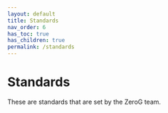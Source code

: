 ```yaml
---
layout: default
title: Standards
nav_order: 6
has_toc: true
has_children: true
permalink: /standards
---
```


# Standards

These are standards that are set by the ZeroG team.
